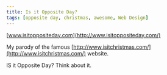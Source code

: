 ```yaml
---
title: Is it Opposite Day? 
tags: [opposite day, christmas, awesome, Web Design]
--- 
```


[www.isitoppositeday.com](http://www.isitoppositeday.com/)

My parody of the famous [http://www.isitchristmas.com/](http://www.isitchristmas.com/) website.

IS it Opposite Day? Think about it.